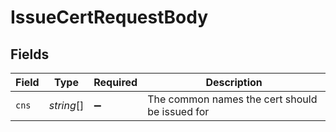 # IssueCertRequestBody


## Fields

| Field                                          | Type                                           | Required                                       | Description                                    |
| ---------------------------------------------- | ---------------------------------------------- | ---------------------------------------------- | ---------------------------------------------- |
| `cns`                                          | *string*[]                                     | :heavy_minus_sign:                             | The common names the cert should be issued for |